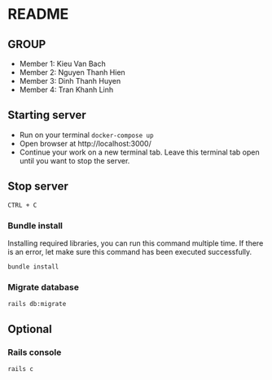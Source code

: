 # README

## GROUP <add-group-name>

- Member 1: Kieu Van Bach
- Member 2: Nguyen Thanh Hien
- Member 3: Dinh Thanh Huyen
- Member 4: Tran Khanh Linh

## Starting server

- Run on your terminal `docker-compose up`
- Open browser at http://localhost:3000/
- Continue your work on a new terminal tab. Leave this terminal tab open until you want to stop the server.

## Stop server

`CTRL + C`

### Bundle install
Installing required libraries, you can run this command multiple time. If there is an error, let make sure this command has been executed successfully.

`bundle install`

### Migrate database

`rails db:migrate`

## Optional

### Rails console

`rails c`
